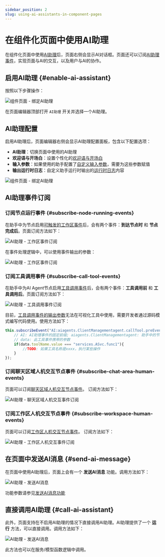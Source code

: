 ```yaml
---
sidebar_position: 2
slug: using-ai-assistants-in-component-pages
---
```


# 在组件化页面中使用AI助理
在组件化页面中使用[AI助理](../ai-assistant)后，页面右侧会显示AI对话框。页面还可以订阅[AI助理事件](../ai-assistant/ai-assistant-event)，实现页面与AI的交互，以及用户与AI的协作。

## 启用AI助理 {#enable-ai-assistant}
按照以下步骤操作：

![组件页面 - 绑定AI助理](./img/component-page-bind-assistant.png)

在页面编辑器顶部打开 `AI助理` 开关并选择一个AI助理。

## AI助理配置

启用AI助理后，页面编辑器右侧会显示AI助理配置面板，包含以下配置选项：
- **AI助理**：切换页面中使用的AI助理
- **欢迎语与开场白**：设置个性化的[欢迎语与开场白](../ai-assistant/welcome-message-and-opening)
- **输入参数**：如果使用的助手配置了[自定义输入参数](../ai-assistant/ai-assistant-input-output#input-parameters)，需要为这些参数赋值
- **输出运行时日志**：自定义助手运行时输出的[运行时日志](../ai-assistant/ai-assistant-input-output#message-output)内容

![组件页面 - 绑定AI助理](./img/component-page-assistant-config.png)


## AI助理事件订阅

### 订阅节点运行事件 {#subscribe-node-running-events}
在助手中为节点启用[可触发的工作区事件](../ai-assistant/ai-assistant-event#node-running-events)后，会有两个事件：**到达节点时** 和 **节点完成后**。页面订阅方法如下：

![AI助理 - 工作区事件订阅](./img/assistant-workspace-event-subscribe.png)

在事件处理逻辑中，可以使用事件输出的参数：

![AI助理 - 工作区事件订阅](./img/assistant-workspace-event-args.png)

### 订阅工具调用事件 {#subscribe-call-tool-events}

在助手中为AI Agent节点启用[工具调用事件](../ai-assistant/ai-assistant-event#agent-call-tool-events)后，会有两个事件：**工具调用前** 和 **工具调用后**。页面订阅方法如下：

![AI助理 - 工具调用事件订阅](./img/assistant-workspace-tool-event.png)

目前，[工具调用事件的输出参数](../ai-assistant/ai-assistant-event#agent-call-tool-events)无法在可视化工具中使用，需要开发者通过源码模式编写代码使用。使用方法如下：
```javascript
this.subscribeEvent("AI:aiagents.ClientManagementagent.callTool.preEvent", async ({ data}) => {
    // AI: AI助理事件的固定前缀; aiagents.ClientManagementagent: 助手中的节点ID; callTool.preEvent: 工具调用前事件, callTool.postEvent: 工具调用后事件
    // data: 此工具事件携带的参数
    if(data.toolName.value === "services.ASvc.func1"){
        //TODO: 如果工具名称是xxxx，执行某些操作 
    }
});
```

### 订阅聊天区域人机交互节点事件 {#subscribe-chat-area-human-events}
页面可以订阅[聊天区域人机交互节点事件](../ai-assistant/ai-assistant-event#chat-area-human-machine-interaction-events)。
订阅方法如下：

![AI助理 - 聊天区域人机交互事件订阅](./img/assistant-chat-event.png)

### 订阅工作区人机交互节点事件 {#subscribe-workspace-human-events}
页面可以订阅[工作区人机交互节点事件](../ai-assistant/ai-assistant-event#workspace-human-machine-interaction-events)。
订阅方法如下：

![AI助理 - 工作区人机交互事件订阅](./img/assistant-uiinterrupt-event.png)

## 在页面中发送AI消息 {#send-ai-message}

在页面中使用AI助理后，页面上会有一个 **发送AI消息** 功能。调用方法如下：

![AI助理 - 发送AI消息](./img/send-ai-message.png)

功能参数请参见[发送AI消息功能](../ai-assistant/ai-assistant-api-integration#send-ai-message)


## 直接调用AI助理 {#call-ai-assistant}

此外，页面支持在不启用AI助理的情况下直接调用AI助理。AI助理提供了一个 **运行** 方法，可以直接调用。调用方法如下：

![AI助理 - 发送AI消息](./img/call-assistant.png)

此方法也可以在服务/模型函数逻辑中调用。